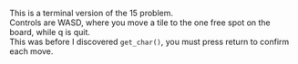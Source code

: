 This is a terminal version of the 15 problem.  
Controls are WASD, where you move a tile to the one free spot on the board, while q is quit.  
This was before I discovered `get_char()`, you must press return to confirm each move.

